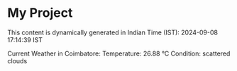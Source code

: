 # My Project

This content is dynamically generated in Indian Time (IST): 2024-09-08 17:14:39 IST


Current Weather in Coimbatore:
Temperature: 26.88 °C
Condition: scattered clouds
